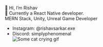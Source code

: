 👋 Hi, I’m Rishav\
👀 Currently a React Native developer.\
MERN Stack, Unity, Unreal Game Developer

- Instagram: @rishavsarkar.exe
- Discord: simplyphenomenal
\
![Some cat crying gif](https://i.pinimg.com/originals/f3/6d/22/f36d221637a2b3a9627b23d500dfc74b.gif)
<!---
rishav-the-kami/rishav-the-kami is a ✨ special ✨ repository because its `README.md` (this file) appears on your GitHub profile.
You can click the Preview link to take a look at your changes.
--->
